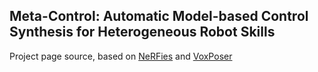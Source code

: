 ## Meta-Control: Automatic Model-based Control Synthesis for Heterogeneous Robot Skills

Project page source, based on [NeRFies](https://nerfies.github.io/) and [VoxPoser](https://voxposer.github.io/)